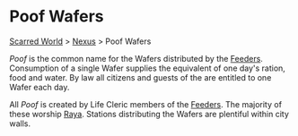 # Poof Wafers 
[Scarred World](./scarred-world.md) > [Nexus](./city.md) > Poof Wafers

*Poof* is the common name for the Wafers distributed by the [Feeders](./feeders.md). Consumption of a single Wafer supplies the equivalent of one day's ration, food and water. By law all citizens and guests of the  are entitled to one Wafer each day.

All *Poof* is created by Life Cleric members of the [Feeders](./feeders.md). The majority of these worship [Raya](./pantheon.md). Stations distributing the Wafers are plentiful within city walls.
